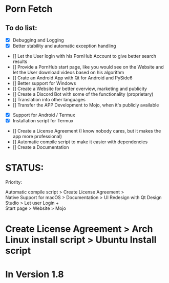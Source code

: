 # Porn Fetch 


## To do list:


- [x] Debugging and Logging
- [x] Better stability and automatic exception handling
- [] Let the User login with his PornHub Account to give better search results
- [] Provide a PornHub start page, like you would see on the Website and let the User download videos based on his algorithm
- [] Crate an Android App with Qt for Android and PySide6 
- [] Better support for Windows
- [] Create a Website for better overview, marketing and publicity
- [] Create a Discord Bot with some of the functionality (proprietary)
- [] Translation into other languages
- [] Transfer the APP Development to Mojo, when it's publicly available
- [x] Support for Android / Termux
- [x] Installation script for Termux
- [] Create a License Agreement (I know nobody cares, but it makes the app more professional)
- [] Automatic compile script to make it easier with dependencies
- [] Create a Documentation
# STATUS:

Priority:

Automatic compile script > Create License Agreement >
<br> Native Support for macOS > Documentation >  UI Redesign with Qt Design Studio > Let user Login + 
<br> Start page > Website > Mojo

# Create License Agreement > Arch Linux install script > Ubuntu Install script
# In Version 1.8
